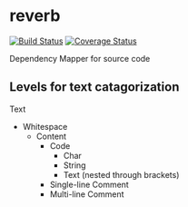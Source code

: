 reverb
======
[![Build Status](https://travis-ci.org/code-ape/reverb.svg?branch=master)](https://travis-ci.org/code-ape/reverb)
[![Coverage Status](https://coveralls.io/repos/code-ape/reverb/badge.png?branch=master)](https://coveralls.io/r/code-ape/reverb?branch=master)

Dependency Mapper for source code


Levels for text catagorization
------------------------------

Text
  - Whitespace
    - Content
      - Code
        - Char
        - String
        - Text (nested through brackets)
      - Single-line Comment
      - Multi-line Comment

